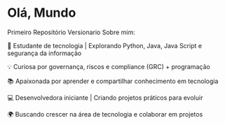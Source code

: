 # Olá, Mundo
Primeiro Repositório Versionario Sobre mim:


🚀 Estudante de tecnologia | Explorando Python, Java, Java Script e segurança da informação

💡 Curiosa por governança, riscos e compliance (GRC) + programação

📚 Apaixonada por aprender e compartilhar conhecimento em tecnologia

💻 Desenvolvedora iniciante | Criando projetos práticos para evoluir

🌍 Buscando crescer na área de tecnologia e colaborar em projetos